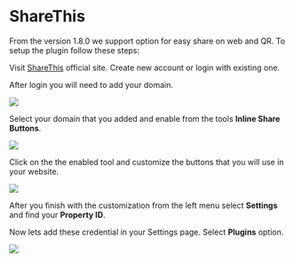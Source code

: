 # ShareThis

From the version 1.8.0 we support option for easy share on web and QR. To setup the plugin follow these steps:

Visit [ShareThis](https://sharethis.com/) official site. Create new account or login with existing one.

After login you will need to add your domain.

![](https://github.com/mobidonia/whatsappfooddocs/tree/7cc9535d1c0c56c97869348b3371410877407d5b/.gitbook/assets/screenshot222.png%20%283%29.png)

Select your domain that you added and enable from the tools **Inline Share Buttons**.

![](https://github.com/mobidonia/whatsappfooddocs/tree/7cc9535d1c0c56c97869348b3371410877407d5b/.gitbook/assets/screenshot222.png%20%285%29.png)

Click on the the enabled tool and customize the buttons that you will use in your website.

![](https://github.com/mobidonia/whatsappfooddocs/tree/7cc9535d1c0c56c97869348b3371410877407d5b/.gitbook/assets/screenshot222.png%20%282%29.png)

After you finish with the customization from the left menu select **Settings** and find your **Property ID**.

Now lets add these credential in your Settings page. Select **Plugins** option.

![](https://github.com/mobidonia/whatsappfooddocs/tree/7cc9535d1c0c56c97869348b3371410877407d5b/.gitbook/assets/screenshot222.png%20%284%29.png)

